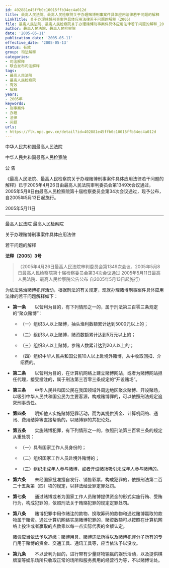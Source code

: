```yaml
---
id: 402881e45ffb0c10015ffb34ec4a012d
title: 最高人民法院、最高人民检察院关于办理赌博刑事案件具体应用法律若干问题的解释
LinkTitle: 关于办理赌博刑事案件具体应用法律若干问题的解释（2005）
file: 最高人民法院、最高人民检察院关于办理赌博刑事案件具体应用法律若干问题的解释_20050511_402881e45ffb0c10015ffb34ec4a012d.docx
author: 最高人民法院、最高人民检察院
date: '2005-05-11'
publication_date: '2005-05-11'
effective_date: '2005-05-13'
status: 有效
group: 司法解释
categories:
- 司法解释
- 联合发布司法解释
tags:
- 最高人民法院
- 最高人民检察院
- 有效
- 解释
years:
- 2005年
keywords:
- 刑事案件
- 办理
- 法律
- 问题
urls:
- https://flk.npc.gov.cn/detail?id=402881e45ffb0c10015ffb34ec4a012d
---
```


中华人民共和国最高人民法院

中华人民共和国最高人民检察院

公 告

《最高人民法院、最高人民检察院关于办理赌博刑事案件具体应用法律若干问题的解释》已于2005年4月26日由最高人民法院审判委员会第1349次会议通过，2005年5月8日由最高人民检察院第十届检察委员会第34次会议通过，现予公布，自2005年5月13日起施行。

2005年5月11日

---

最高人民法院 最高人民检察院

关于办理赌博刑事案件具体应用法律

若干问题的解释

**法释〔2005〕3号**

> （2005年4月26日最高人民法院审判委员会第1349次会议、2005年5月8日最高人民检察院第十届检察委员会第34次会议通过 2005年5月11日最高人民法院、最高人民检察院公告公布 自2005年5月13日起施行）

为依法惩治赌博犯罪活动，根据刑法的有关规定，现就办理赌博刑事案件具体应用法律的若干问题解释如下：

- **第一条**　　以营利为目的，有下列情形之一的，属于刑法第三百零三条规定的“聚众赌博”：

  - （一）组织3人以上赌博，抽头渔利数额累计达到5000元以上的；

  - （二）组织3人以上赌博，赌资数额累计达到5万元以上的；

  - （三）组织3人以上赌博，参赌人数累计达到20人以上的；

  - （四）组织中华人民共和国公民10人以上赴境外赌博，从中收取回扣、介绍费的。

- **第二条**　　以营利为目的，在计算机网络上建立赌博网站，或者为赌博网站担任代理，接受投注的，属于刑法第三百零三条规定的“开设赌场”。

- **第三条**　　中华人民共和国公民在我国领域外周边地区聚众赌博、开设赌场，以吸引中华人民共和国公民为主要客源，构成赌博罪的，可以依照刑法规定追究刑事责任。

- **第四条**　　明知他人实施赌博犯罪活动，而为其提供资金、计算机网络、通讯、费用结算等直接帮助的，以赌博罪的共犯论处。

- **第五条**　　实施赌博犯罪，有下列情形之一的，依照刑法第三百零三条的规定从重处罚：

  - （一）具有国家工作人员身份的；

  - （二）组织国家工作人员赴境外赌博的；

  - （三）组织未成年人参与赌博，或者开设赌场吸引未成年人参与赌博的。

- **第六条**　　未经国家批准擅自发行、销售彩票，构成犯罪的，依照刑法第二百二十五条第（四）项的规定，以非法经营罪定罪处罚。

- **第七条**　　通过赌博或者为国家工作人员赌博提供资金的形式实施行贿、受贿行为，构成犯罪的，依照刑法关于贿赂犯罪的规定定罪处罚。

- **第八条**　　赌博犯罪中用作赌注的款物、换取筹码的款物和通过赌博赢取的款物属于赌资。通过计算机网络实施赌博犯罪的，赌资数额可以按照在计算机网络上投注或者赢取的点数乘以每一点实际代表的金额认定。

  赌资应当依法予以追缴；赌博用具、赌博违法所得以及赌博犯罪分子所有的专门用于赌博的资金、交通工具、通讯工具等，应当依法予以没收。

- **第九条**　　不以营利为目的，进行带有少量财物输赢的娱乐活动，以及提供棋牌室等娱乐场所只收取正常的场所和服务费用的经营行为等，不以赌博论处。
